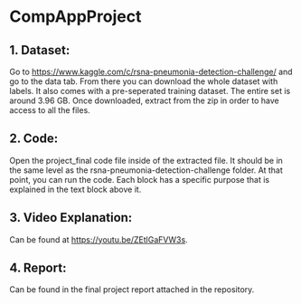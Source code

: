 # CompAppProject

## 1. Dataset: 
Go to https://www.kaggle.com/c/rsna-pneumonia-detection-challenge/ and go to the data tab. From there you can download the whole dataset with labels. It also comes with a pre-seperated training dataset. The entire set is around 3.96 GB. Once downloaded, extract from the zip in order to have access to all the files.

## 2. Code:
Open the project_final code file inside of the extracted file. It should be in the same level as the rsna-pneumonia-detection-challenge folder. At that point, you can run the code. Each block has a specific purpose that is explained in the text block above it.

## 3. Video Explanation:
Can be found at https://youtu.be/ZEtlGaFVW3s.

## 4. Report:
Can be found in the final project report attached in the repository.
